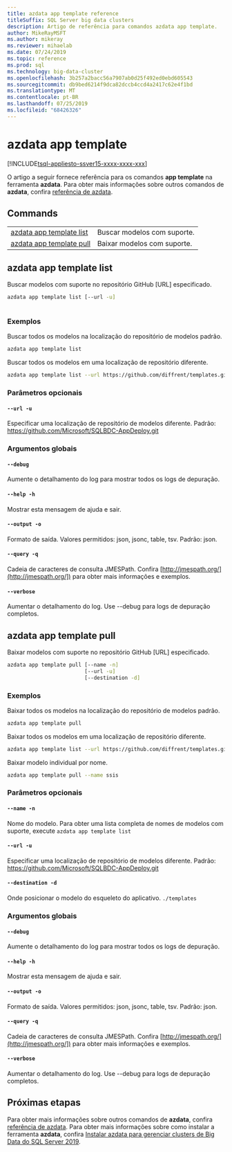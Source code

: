 ```yaml
---
title: azdata app template reference
titleSuffix: SQL Server big data clusters
description: Artigo de referência para comandos azdata app template.
author: MikeRayMSFT
ms.author: mikeray
ms.reviewer: mihaelab
ms.date: 07/24/2019
ms.topic: reference
ms.prod: sql
ms.technology: big-data-cluster
ms.openlocfilehash: 3b257a2bacc56a7907ab0d25f492ed0ebd605543
ms.sourcegitcommit: db9bed6214f9dca82dccb4ccd4a2417c62e4f1bd
ms.translationtype: MT
ms.contentlocale: pt-BR
ms.lasthandoff: 07/25/2019
ms.locfileid: "68426326"
---
```

# <a name="azdata-app-template"></a>azdata app template

[!INCLUDE[tsql-appliesto-ssver15-xxxx-xxxx-xxx](../includes/tsql-appliesto-ssver15-xxxx-xxxx-xxx.md)]

O artigo a seguir fornece referência para os comandos **app template** na ferramenta **azdata**. Para obter mais informações sobre outros comandos de **azdata**, confira [referência de azdata](reference-azdata.md).

## <a name="commands"></a>Commands
|     |     |
| --- | --- |
[azdata app template list](#azdata-app-template-list) | Buscar modelos com suporte.
[azdata app template pull](#azdata-app-template-pull) | Baixar modelos com suporte.
## <a name="azdata-app-template-list"></a>azdata app template list
Buscar modelos com suporte no repositório GitHub [URL] especificado.
```bash
azdata app template list [--url -u] 
                         
```
### <a name="examples"></a>Exemplos
Buscar todos os modelos na localização do repositório de modelos padrão.
```bash
azdata app template list
```
Buscar todos os modelos em uma localização de repositório diferente.
```bash
azdata app template list --url https://github.com/diffrent/templates.git
```
### <a name="optional-parameters"></a>Parâmetros opcionais
#### `--url -u`
Especificar uma localização de repositório de modelos diferente. Padrão: https://github.com/Microsoft/SQLBDC-AppDeploy.git
### <a name="global-arguments"></a>Argumentos globais
#### `--debug`
Aumente o detalhamento do log para mostrar todos os logs de depuração.
#### `--help -h`
Mostrar esta mensagem de ajuda e sair.
#### `--output -o`
Formato de saída.  Valores permitidos: json, jsonc, table, tsv.  Padrão: json.
#### `--query -q`
Cadeia de caracteres de consulta JMESPath. Confira [http://jmespath.org/](http://jmespath.org/]) para obter mais informações e exemplos.
#### `--verbose`
Aumentar o detalhamento do log. Use --debug para logs de depuração completos.
## <a name="azdata-app-template-pull"></a>azdata app template pull
Baixar modelos com suporte no repositório GitHub [URL] especificado.
```bash
azdata app template pull [--name -n] 
                         [--url -u]  
                         [--destination -d]
```
### <a name="examples"></a>Exemplos
Baixar todos os modelos na localização do repositório de modelos padrão.
```bash
azdata app template pull
```
Baixar todos os modelos em uma localização de repositório diferente.
```bash
azdata app template list --url https://github.com/diffrent/templates.git
```
Baixar modelo individual por nome.
```bash
azdata app template pull --name ssis            
```
### <a name="optional-parameters"></a>Parâmetros opcionais
#### `--name -n`
Nome do modelo. Para obter uma lista completa de nomes de modelos com suporte, execute `azdata app template list`
#### `--url -u`
Especificar uma localização de repositório de modelos diferente. Padrão: https://github.com/Microsoft/SQLBDC-AppDeploy.git
#### `--destination -d`
Onde posicionar o modelo do esqueleto do aplicativo.
`./templates`
### <a name="global-arguments"></a>Argumentos globais
#### `--debug`
Aumente o detalhamento do log para mostrar todos os logs de depuração.
#### `--help -h`
Mostrar esta mensagem de ajuda e sair.
#### `--output -o`
Formato de saída.  Valores permitidos: json, jsonc, table, tsv.  Padrão: json.
#### `--query -q`
Cadeia de caracteres de consulta JMESPath. Confira [http://jmespath.org/](http://jmespath.org/]) para obter mais informações e exemplos.
#### `--verbose`
Aumentar o detalhamento do log. Use --debug para logs de depuração completos.

## <a name="next-steps"></a>Próximas etapas

Para obter mais informações sobre outros comandos de **azdata**, confira [referência de azdata](reference-azdata.md). Para obter mais informações sobre como instalar a ferramenta **azdata**, confira [Instalar azdata para gerenciar clusters de Big Data do SQL Server 2019](deploy-install-azdata.md).
